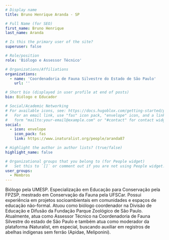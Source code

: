 ```yaml
---
# Display name
title: Bruno Henrique Aranda - SP

# Full Name (for SEO)
first_name: Bruno Henrique
last_name: Aranda

# Is this the primary user of the site?
superuser: false

# Role/position
role: 'Biólogo e Assessor Técnico'

# Organizations/Affiliations
organizations:
  - name: 'Coordenadoria de Fauna Silvestre do Estado de São Paulo'
    url: ''

# Short bio (displayed in user profile at end of posts)
bio: Biólogo e Educador

# Social/Academic Networking
# For available icons, see: https://docs.hugoblox.com/getting-started/page-builder/#icons
#   For an email link, use "fas" icon pack, "envelope" icon, and a link in the
#   form "mailto:your-email@example.com" or "#contact" for contact widget.
social:
  - icon: envelope
    icon_pack: fas
    link: https://www.inaturalist.org/people/aranda87

# Highlight the author in author lists? (true/false)
highlight_name: false

# Organizational groups that you belong to (for People widget)
#   Set this to `[]` or comment out if you are not using People widget.
user_groups:
  - Membros
---
```


Biólogo pela UMESP. Especialização em Educação para Conservação pela FPZSP, mestrado em Conservação da Fauna pela UFSCar. Possui experiência em projetos socioambientais em comunidades e espaços de educação não-formal. Atuou como biólogo coordenador na Divisão de Educação e Difusão da Fundação Parque Zoológico de São Paulo. Atualmente, atua como Assessor Técnico na Coordenadoria de Fauna Silvestre do estado de São Paulo e também atua como moderador da plataforma iNaturalist, em especial, buscando auxiliar em registros de abelhas indígenas sem ferrão (Apidae, Meliponini). 
